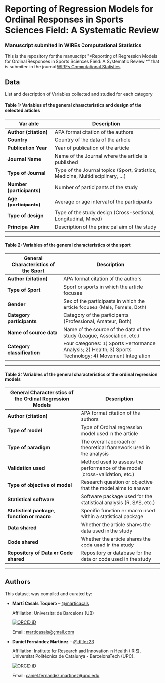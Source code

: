 # Reporting of Regression Models for Ordinal Responses in Sports Sciences Field: A Systematic Review 

### Manuscript submited in WIREs Computational Statistics

This is the repository for the manuscript "*Reporting of Regression Models for Ordinal Responses in Sports Sciences Field: A Systematic Review *" that is submited in the journal [WIREs Computational Statistics](https://wires.onlinelibrary.wiley.com/journal/19390068).

## Data

List and description of Variables collected and studied for each category

#### Table 1: Variables of the general characteristics and design of the selected articles

| **Variable**           | **Description**                                                                 |
|-------------------------|---------------------------------------------------------------------------------|
| **Author (citation)**   | APA format citation of the authors                                             |
| **Country**             | Country of the data of the article                                             |
| **Publication Year**    | Year of publication of the article                                             |
| **Journal Name**        | Name of the Journal where the article is published                             |
| **Type of Journal**     | Type of the Journal topics (Sport, Statistics, Medicine, Multidisciplinary, …) |
| **Number (participants)** | Number of participants of the study                                          |
| **Age (participants)**  | Average or age interval of the participants                                    |
| **Type of design**      | Type of the study design (Cross-sectional, Longitudinal, Mixed)                |
| **Principal Aim**       | Description of the principal aim of the study                                  |

---

#### Table 2: Variables of the general characteristics of the sport

| **General Characteristics of the Sport** | **Description**                                                          |
|-------------------------------------------|--------------------------------------------------------------------------|
| **Author (citation)**                     | APA format citation of the authors                                       |
| **Type of Sport**                         | Sport or sports in which the article focuses                             |
| **Gender**                                | Sex of the participants in which the article focuses (Male, Female, Both)|
| **Category participants**                 | Category of the participants (Professional, Amateur, Both)               |
| **Name of source data**                   | Name of the source of the data of the study (League, Association, etc.)   |
| **Category classification**               | Four categories: 1) Sports Performance Analysis; 2) Health; 3) Sports Technology; 4) Movement Integration |

---

#### Table 3: Variables of the general characteristics of the ordinal regression models

| **General Characteristics of the Ordinal Regression Models** | **Description**                                                                 |
|---------------------------------------------------------------|---------------------------------------------------------------------------------|
| **Author (citation)**                                         | APA format citation of the authors                                             |
| **Type of model**                                             | Type of Ordinal regression model used in the article                           |
| **Type of paradigm**                                          | The overall approach or theoretical framework used in the analysis             |
| **Validation used**                                           | Method used to assess the performance of the model (cross-validation, etc.)    |
| **Type of objective of model**                                | Research question or objective that the model aims to answer                   |
| **Statistical software**                                      | Software package used for the statistical analysis (R, SAS, etc.)              |
| **Statistical package, function or macro**                    | Specific function or macro used within a statistical package                   |
| **Data shared**                                               | Whether the article shares the data used in the study                          |
| **Code shared**                                               | Whether the article shares the code used in the study                          |
| **Repository of Data or Code shared**                         | Repository or database for the data or code used in the study                  |

---

## Authors

This dataset was compiled and curated by:

- **Martí Casals Toquero** – [@marticasals](https://github.com/marticasals)

  Affiliation: Universitat de Barcelona (UB)

  [![ORCID iD](https://img.shields.io/badge/ORCID-0000--0002--1775--8331-a6ce39?logo=orcid&logoColor=white&style=flat-square)](https://orcid.org/0000-0002-1775-8331)

  Email: marticasals@gmail.com

- **Daniel Fernández Martínez** – [@dfdez23](https://github.com/dfdez23)

  Affiliation: Institute for Research and Innovation in Health (IRIS), Universitat Politècnica de Catalunya - BarcelonaTech (UPC).

  [![ORCID iD](https://img.shields.io/badge/ORCID-0000--0003--0012--2094-a6ce39?logo=orcid&logoColor=white&style=flat-square)](https://orcid.org/0000-0003-0012-2094)

  Email: daniel.fernandez.martinez@upc.edu
  



